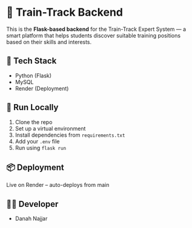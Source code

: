 # 🚆 Train-Track Backend

This is the **Flask-based backend** for the Train-Track Expert System — a smart platform that helps students discover suitable training positions based on their skills and interests.

## 🔧 Tech Stack

- Python (Flask)
- MySQL
- Render (Deployment)

## 🚀 Run Locally

1. Clone the repo
2. Set up a virtual environment
3. Install dependencies from `requirements.txt`
4. Add your `.env` file
5. Run using `flask run`

## 📦 Deployment

Live on Render – auto-deploys from main

## 👩‍💻 Developer

- Danah Najjar
